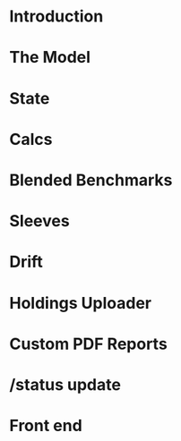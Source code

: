 # Introduction

# The Model

# State

# Calcs

# Blended Benchmarks

# Sleeves

# Drift

# Holdings Uploader

# Custom PDF Reports

# /status update

# Front end